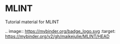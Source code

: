 # MLINT
Tutorial material for MLINT


.. image:: https://mybinder.org/badge_logo.svg
 :target: https://mybinder.org/v2/gh/maikejulie/MLINT/HEAD
